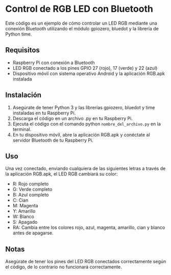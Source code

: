 # Control de RGB LED con Bluetooth
Este código es un ejemplo de cómo controlar un LED RGB mediante una conexión Bluetooth utilizando el módulo gpiozero, bluedot y la librería de Python time.

## Requisitos
- Raspberry Pi con conexión a Bluetooth
- LED RGB conectado a los pines GPIO 27 (rojo), 17 (verde) y 22 (azul)
- Dispositivo móvil con sistema operativo Android y la aplicación RGB.apk instalada
## Instalación
1. Asegúrate de tener Python 3 y las librerías gpiozero, bluedot y time instaladas en tu Raspberry Pi.
2. Descarga el código en un archivo .py en tu Raspberry Pi.
3. Ejecuta el código con el comando python `nombre_del_archivo.py` en la terminal.
4. En tu dispositivo móvil, abre la aplicación RGB.apk y conéctate al servidor Bluetooth de tu Raspberry Pi.
## Uso
Una vez conectado, enviando cualquiera de las siguientes letras a través de la aplicación RGB.apk, el LED RGB cambiará su color:

- R: Rojo completo
- G: Verde completo
- B: Azul completo
- C: Cian
- M: Magenta
- Y: Amarillo
- W: Blanco
- S: Apagado
- RA: Cambia entre los colores rojo, azul, magenta, amarillo, cian y blanco antes de apagarse.
## Notas
Asegúrate de tener los pines del LED RGB conectados correctamente según el código, de lo contrario no funcionará correctamente.
